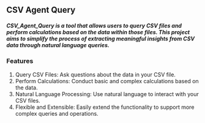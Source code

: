 <h2>CSV Agent Query</h2>

<h5>CSV_Agent_Query is a tool that allows users to query CSV files and perform calculations based on the data within those files. This project aims to simplify the process of extracting meaningful insights from CSV data through natural language queries.</h5>

<h3>Features</h3>

1. Query CSV Files: Ask questions about the data in your CSV file.
2. Perform Calculations: Conduct basic and complex calculations based on the data.
3. Natural Language Processing: Use natural language to interact with your CSV files.
4. Flexible and Extensible: Easily extend the functionality to support more complex queries and operations.

